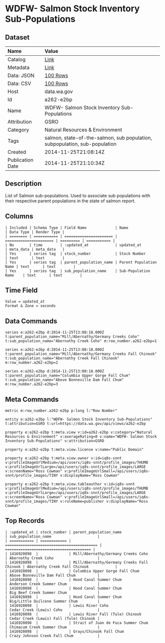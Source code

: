 # WDFW- Salmon Stock Inventory Sub-Populations

## Dataset

| Name | Value |
| :--- | :---- |
| Catalog | [Link](https://catalog.data.gov/dataset/wdfw-salmon-stock-inventory-sub-populations-4084e) |
| Metadata | [Link](https://data.wa.gov/api/views/a262-e2bp) |
| Data: JSON | [100 Rows](https://data.wa.gov/api/views/a262-e2bp/rows.json?max_rows=100) |
| Data: CSV | [100 Rows](https://data.wa.gov/api/views/a262-e2bp/rows.csv?max_rows=100) |
| Host | data.wa.gov |
| Id | a262-e2bp |
| Name | WDFW- Salmon Stock Inventory Sub-Populations |
| Attribution | GSRO |
| Category | Natural Resources & Environment |
| Tags | salmon, state-of-the-salmon, sub population, subpopulation, sub-population |
| Created | 2014-11-25T21:08:14Z |
| Publication Date | 2014-11-25T21:10:34Z |

## Description

List of Salmon sub-populations. Used to associate sub populations with their respective parent populations in the state of salmon report.

## Columns

```ls
| Included | Schema Type | Field Name             | Name                   | Data Type | Render Type |
| ======== | =========== | ====================== | ====================== | ========= | =========== |
| No       | time        | :updated_at            | updated_at             | meta_data | meta_data   |
| Yes      | series tag  | stock_number           | Stock Number           | text      | text        |
| Yes      | series tag  | parent_population_name | Parent Population Name | text      | text        |
| Yes      | series tag  | sub_population_name    | Sub-Population Name    | text      | text        |
```

## Time Field

```ls
Value = updated_at
Format & Zone = seconds
```

## Data Commands

```ls
series e:a262-e2bp d:2014-11-25T13:08:18.000Z t:parent_population_name="Mill/Abernathy/Germany Creeks Coho" t:sub_population_name="Abernathy Creek Coho" m:row_number.a262-e2bp=1

series e:a262-e2bp d:2014-11-25T13:08:18.000Z t:parent_population_name="Mill/Abernathy/Germany Creeks Fall Chinook" t:sub_population_name="Abernathy Creek Fall Chinook" m:row_number.a262-e2bp=2

series e:a262-e2bp d:2014-11-25T13:08:18.000Z t:parent_population_name="Columbia Upper Gorge Fall Chum" t:sub_population_name="Above Bonneville Dam Fall Chum" m:row_number.a262-e2bp=3
```

## Meta Commands

```ls
metric m:row_number.a262-e2bp p:long l:"Row Number"

entity e:a262-e2bp l:"WDFW- Salmon Stock Inventory Sub-Populations" t:attribution=GSRO t:url=https://data.wa.gov/api/views/a262-e2bp

property e:a262-e2bp t:meta.view v:id=a262-e2bp v:category="Natural Resources & Environment" v:averageRating=0 v:name="WDFW- Salmon Stock Inventory Sub-Populations" v:attribution=GSRO

property e:a262-e2bp t:meta.view.license v:name="Public Domain"

property e:a262-e2bp t:meta.view.owner v:id=iq8s-snnt v:profileImageUrlMedium=/api/users/iq8s-snnt/profile_images/THUMB v:profileImageUrlLarge=/api/users/iq8s-snnt/profile_images/LARGE v:screenName="Ross Cowman" v:profileImageUrlSmall=/api/users/iq8s-snnt/profile_images/TINY v:displayName="Ross Cowman"

property e:a262-e2bp t:meta.view.tableauthor v:id=iq8s-snnt v:profileImageUrlMedium=/api/users/iq8s-snnt/profile_images/THUMB v:profileImageUrlLarge=/api/users/iq8s-snnt/profile_images/LARGE v:screenName="Ross Cowman" v:profileImageUrlSmall=/api/users/iq8s-snnt/profile_images/TINY v:roleName=publisher v:displayName="Ross Cowman"
```

## Top Records

```ls
| :updated_at | stock_number | parent_population_name                     | sub_population_name                     | 
| =========== | ============ | ========================================== | ======================================= | 
| 1416920898  |              | Mill/Abernathy/Germany Creeks Coho         | Abernathy Creek Coho                    | 
| 1416920898  |              | Mill/Abernathy/Germany Creeks Fall Chinook | Abernathy Creek Fall Chinook            | 
| 1416920898  |              | Columbia Upper Gorge Fall Chum             | Above Bonneville Dam Fall Chum          | 
| 1416920898  |              | Hood Canal Summer Chum                     | Anderson Creek Summer Chum              | 
| 1416920898  |              | Hood Canal Summer Chum                     | Big Beef Creek Summer Chum              | 
| 1416920898  |              | Hood Canal Summer Chum                     | Big/Little Quilcene Summer Chum         | 
| 1416920898  |              | Lewis River Coho                           | Cedar Creek (Lewis) Coho                | 
| 1416920898  |              | Lewis River Fall (Tule) Chinook            | Cedar Creek (Lewis) Fall (Tule) Chinook | 
| 1416920898  |              | Strait of Juan de Fuca Summer Chum         | Chimacum Creek Summer Chum              | 
| 1416920898  |              | Grays/Chinook Fall Chum                    | Crazy Johnson Creek Fall Chum           | 
```